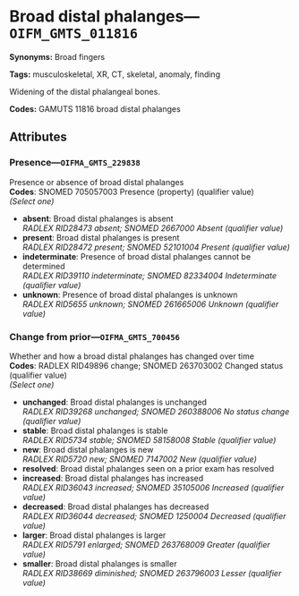 # Broad distal phalanges—`OIFM_GMTS_011816`

**Synonyms:** Broad fingers

**Tags:** musculoskeletal, XR, CT, skeletal, anomaly, finding

Widening of the distal phalangeal bones.

**Codes:** GAMUTS 11816 broad distal phalanges

## Attributes

### Presence—`OIFMA_GMTS_229838`

Presence or absence of broad distal phalanges  
**Codes**: SNOMED 705057003 Presence (property) (qualifier value)  
*(Select one)*

- **absent**: Broad distal phalanges is absent  
_RADLEX RID28473 absent; SNOMED 2667000 Absent (qualifier value)_
- **present**: Broad distal phalanges is present  
_RADLEX RID28472 present; SNOMED 52101004 Present (qualifier value)_
- **indeterminate**: Presence of broad distal phalanges cannot be determined  
_RADLEX RID39110 indeterminate; SNOMED 82334004 Indeterminate (qualifier value)_
- **unknown**: Presence of broad distal phalanges is unknown  
_RADLEX RID5655 unknown; SNOMED 261665006 Unknown (qualifier value)_

### Change from prior—`OIFMA_GMTS_700456`

Whether and how a broad distal phalanges has changed over time  
**Codes**: RADLEX RID49896 change; SNOMED 263703002 Changed status (qualifier value)  
*(Select one)*

- **unchanged**: Broad distal phalanges is unchanged  
_RADLEX RID39268 unchanged; SNOMED 260388006 No status change (qualifier value)_
- **stable**: Broad distal phalanges is stable  
_RADLEX RID5734 stable; SNOMED 58158008 Stable (qualifier value)_
- **new**: Broad distal phalanges is new  
_RADLEX RID5720 new; SNOMED 7147002 New (qualifier value)_
- **resolved**: Broad distal phalanges seen on a prior exam has resolved  
- **increased**: Broad distal phalanges has increased  
_RADLEX RID36043 increased; SNOMED 35105006 Increased (qualifier value)_
- **decreased**: Broad distal phalanges has decreased  
_RADLEX RID36044 decreased; SNOMED 1250004 Decreased (qualifier value)_
- **larger**: Broad distal phalanges is larger  
_RADLEX RID5791 enlarged; SNOMED 263768009 Greater (qualifier value)_
- **smaller**: Broad distal phalanges is smaller  
_RADLEX RID38669 diminished; SNOMED 263796003 Lesser (qualifier value)_